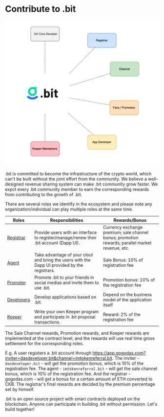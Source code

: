#  Contribute to .bit

<img src="./contribute-to-dotbit.png" alt="Buidl Together" style="zoom:50%;" />

.bit is committed to become the infrastructure of the crypto world, which can't be built without the joint effort from the community. We believe a well-designed revenue sharing system can make .bit community grow faster. We expct every .bit community member to earn the corresponding rewards from contributing to the growth of .bit. 

There are several roles we identify   in the ecosystem and please note any organization/individual can play multiple roles at the same time.

| Roles                                            | Responsibilities                                             | Rewards/Bonus                                                |
| ------------------------------------------------ | ------------------------------------------------------------ | ------------------------------------------------------------ |
| [Registrar](registrar.md)                        | Provide users with an interface to register/manage/renew their .bit account (Dapp UI). | Currency exchange premium; sale channel bonus; promotion rewards; parallel market revenue, etc. |
| [Agent](Agent.md)                            | Take advantage of your clout and bring the users with the Dapp UI provided by the registrars. | Sale Bonus: 10% of registration fee                       |
| [Promoter](referral.md)                           | Promote .bit to your friends in social medias and invite them to use .bit. | Promotion bonus: 10% of the registration fee                 |
| [Developers](../developers/build-application.md) | Develop applications based on .bit.                           | Depend on the business model of the application itself      |
| [Keeper](keeper.md)                              | Write your own Keeper program and participate in .bit proposal transactions. | Reward: 2% of the registration fee                           |

The Sale Channel rewards, Promotion rewards, and Keeper rewards are implemented at the contract level, and the rewards will use real time gross settlement for the corresponding roles.

E.g. A user registers a .bit account through https://app.gogodas.com?inviter=dasdeveloper.bit&channel=imtokenreferral.bit. The inviter -`dasdeveloper.bit` - will get the promotion bonus, which is 10% of the registration fee. The agent - `imtokenreferral.bit` - will get the sale channel bonus, which is 10% of the registration fee. And the registrar - gogodas.com - will get a bonus for a certain amount of ETH converted to CKB. The registrar's final rewards are decided by the premium percentage set by himself.

.bit is an open source project with smart contracts deployed on the blockchain. Anyone can participate in building .bit without permission. Let's build together!
